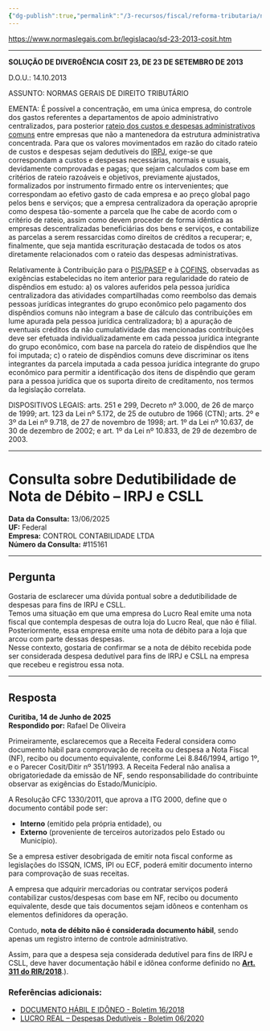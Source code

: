 ```yaml
---
{"dg-publish":true,"permalink":"/3-recursos/fiscal/reforma-tributaria/nota-de-debito/","dgPassFrontmatter":true,"created":"2025-06-16T11:06:29.327-03:00","updated":"2025-09-12T16:51:17.825-03:00"}
---
```


https://www.normaslegais.com.br/legislacao/sd-23-2013-cosit.htm
________________
**SOLUÇÃO DE DIVERGÊNCIA COSIT 23, DE 23 DE SETEMBRO DE 2013**

D.O.U.: 14.10.2013

ASSUNTO: NORMAS GERAIS DE DIREITO TRIBUTÁRIO 

EMENTA: É possível a concentração, em uma única empresa, do controle dos gastos referentes a departamentos de apoio administrativo centralizados, para posterior [rateio dos custos e despesas administrativos comuns](https://www.portaltributario.com.br/artigos/convenio-de-rateio-de-custos-comuns.htm) entre empresas que não a mantenedora da estrutura administrativa concentrada. Para que os valores movimentados em razão do citado rateio de custos e despesas sejam dedutíveis do [IRPJ](https://www.portaltributario.com.br/tributos/irpj.html "IRPJ"), exige-se que correspondam a custos e despesas necessárias, normais e usuais, devidamente comprovadas e pagas; que sejam calculados com base em critérios de rateio razoáveis e objetivos, previamente ajustados, formalizados por instrumento firmado entre os intervenientes; que correspondam ao efetivo gasto de cada empresa e ao preço global pago pelos bens e serviços; que a empresa centralizadora da operação aproprie como despesa tão-somente a parcela que lhe cabe de acordo com o critério de rateio, assim como devem proceder de forma idêntica as empresas descentralizadas beneficiárias dos bens e serviços, e contabilize as parcelas a serem ressarcidas como direitos de créditos a recuperar; e, finalmente, que seja mantida escrituração destacada de todos os atos diretamente relacionados com o rateio das despesas administrativas. 

Relativamente à Contribuição para o [PIS/PASEP](https://www.portaltributario.com.br/tributos/pis.htm "PIS") e à [COFINS](https://www.portaltributario.com.br/tributos/cofins.html "cofins"), observadas as exigências estabelecidas no item anterior para regularidade do rateio de dispêndios em estudo: a) os valores auferidos pela pessoa jurídica centralizadora das atividades compartilhadas como reembolso das demais pessoas jurídicas integrantes do grupo econômico pelo pagamento dos dispêndios comuns não integram a base de cálculo das contribuições em lume apurada pela pessoa jurídica centralizadora; b) a apuração de eventuais créditos da não cumulatividade das mencionadas contribuições deve ser efetuada individualizadamente em cada pessoa jurídica integrante do grupo econômico, com base na parcela do rateio de dispêndios que lhe foi imputada; c) o rateio de dispêndios comuns deve discriminar os itens integrantes da parcela imputada a cada pessoa jurídica integrante do grupo econômico para permitir a identificação dos itens de dispêndio que geram para a pessoa jurídica que os suporta direito de creditamento, nos termos da legislação correlata.

DISPOSITIVOS LEGAIS: arts. 251 e 299, Decreto nº 3.000, de 26 de março de 1999; art. 123 da Lei nº 5.172, de 25 de outubro de 1966 (CTN); arts. 2º e 3º da Lei nº 9.718, de 27 de novembro de 1998; art. 1º da Lei nº 10.637, de 30 de dezembro de 2002; e art. 1º da Lei nº 10.833, de 29 de dezembro de 2003.
________________
# Consulta sobre Dedutibilidade de Nota de Débito – IRPJ e CSLL

**Data da Consulta:** 13/06/2025  
**UF:** Federal  
**Empresa:** CONTROL CONTABILIDADE LTDA  
**Número da Consulta:** #115161  

---

## Pergunta

Gostaria de esclarecer uma dúvida pontual sobre a dedutibilidade de despesas para fins de IRPJ e CSLL.  
Temos uma situação em que uma empresa do Lucro Real emite uma nota fiscal que contempla despesas de outra loja do Lucro Real, que não é filial. Posteriormente, essa empresa emite uma nota de débito para a loja que arcou com parte dessas despesas.  
Nesse contexto, gostaria de confirmar se a nota de débito recebida pode ser considerada despesa dedutível para fins de IRPJ e CSLL na empresa que recebeu e registrou essa nota.

---

## Resposta

**Curitiba, 14 de Junho de 2025**  
**Respondido por:** Rafael De Oliveira

Primeiramente, esclarecemos que a Receita Federal considera como documento hábil para comprovação de receita ou despesa a Nota Fiscal (NF), recibo ou documento equivalente, conforme Lei 8.846/1994, artigo 1º, e o Parecer Cosit/Ditir nº 351/1993. A Receita Federal não analisa a obrigatoriedade da emissão de NF, sendo responsabilidade do contribuinte observar as exigências do Estado/Município.

A Resolução CFC 1330/2011, que aprova a ITG 2000, define que o documento contábil pode ser:
- **Interno** (emitido pela própria entidade), ou  
- **Externo** (proveniente de terceiros autorizados pelo Estado ou Município).

Se a empresa estiver desobrigada de emitir nota fiscal conforme as legislações do ISSQN, ICMS, IPI ou ECF, poderá emitir documento interno para comprovação de suas receitas.

A empresa que adquirir mercadorias ou contratar serviços poderá contabilizar custos/despesas com base em NF, recibo ou documento equivalente, desde que tais documentos sejam idôneos e contenham os elementos definidores da operação.

Contudo, **nota de débito não é considerada documento hábil**, sendo apenas um registro interno de controle administrativo.

Assim, para que a despesa seja considerada dedutível para fins de IRPJ e CSLL, deve haver documentação hábil e idônea conforme definido no [**Art. 311 do RIR/2018**](https://modeloinicial.com.br/lei/DEC-9580-2018/decreto-9580/art-311#:~:text=Art.,47%2C%20caput%20).).

### Referências adicionais:

- [DOCUMENTO HÁBIL E IDÔNEO - Boletim 16/2018](https://www.econeteditora.com.br/boletim_imposto_renda/ir-18/16_ass_div_doc_habil_idoneo.php)
- [LUCRO REAL – Despesas Dedutíveis - Boletim 06/2020](https://www.econeteditora.com.br/boletim_imposto_renda/ir-20/06_irpj_lucro_real.php)




